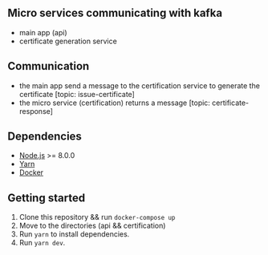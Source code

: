 ## Micro services communicating with kafka

- main app (api)
- certificate generation service

## Communication

- the main app send a message to the certification service to generate the certificate [topic: issue-certificate]
- the micro service (certification) returns a message [topic: certificate-response]

## Dependencies

- [Node.js](https://nodejs.org/en/) >= 8.0.0
- [Yarn](https://yarnpkg.com/pt-BR/docs/install)
- [Docker](https://docs.docker.com/install/)

## Getting started

1. Clone this repository && run ```docker-compose up```
2. Move to the directories (api && certification)<br />
3. Run `yarn` to install dependencies.<br />
4. Run `yarn dev`.

